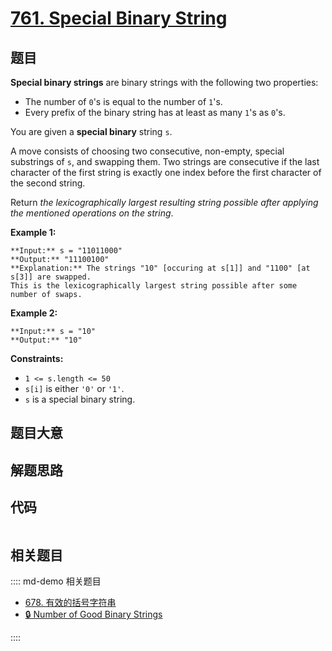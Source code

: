 # [761. Special Binary String](https://leetcode.com/problems/special-binary-string)

## 题目

**Special binary strings** are binary strings with the following two
properties:

  * The number of `0`'s is equal to the number of `1`'s.
  * Every prefix of the binary string has at least as many `1`'s as `0`'s.

You are given a **special binary** string `s`.

A move consists of choosing two consecutive, non-empty, special substrings of
`s`, and swapping them. Two strings are consecutive if the last character of
the first string is exactly one index before the first character of the second
string.

Return _the lexicographically largest resulting string possible after applying
the mentioned operations on the string_.



**Example 1:**

    
    
    **Input:** s = "11011000"
    **Output:** "11100100"
    **Explanation:** The strings "10" [occuring at s[1]] and "1100" [at s[3]] are swapped.
    This is the lexicographically largest string possible after some number of swaps.
    

**Example 2:**

    
    
    **Input:** s = "10"
    **Output:** "10"
    



**Constraints:**

  * `1 <= s.length <= 50`
  * `s[i]` is either `'0'` or `'1'`.
  * `s` is a special binary string.


## 题目大意

## 解题思路

## 代码

```javascript

```

## 相关题目

:::: md-demo 相关题目
- [678. 有效的括号字符串](./0678.md)
- [🔒 Number of Good Binary Strings](https://leetcode.com/problems/number-of-good-binary-strings)

::::
